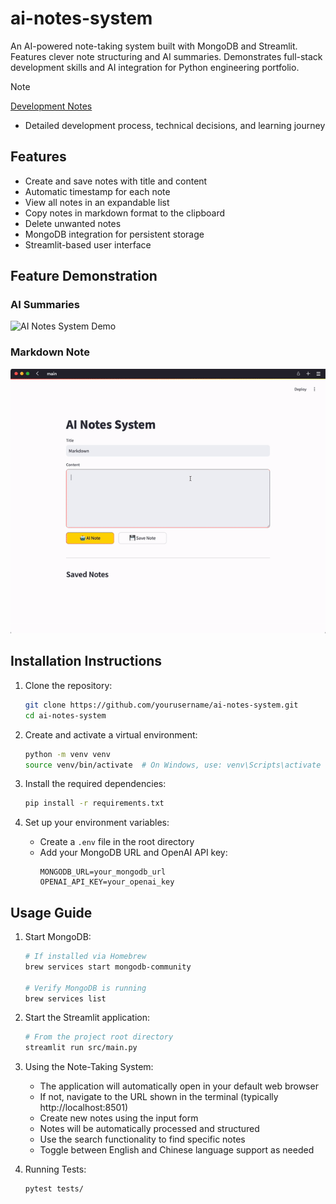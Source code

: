 # ai-notes-system

An AI-powered note-taking system built with MongoDB and Streamlit. Features clever note structuring and AI summaries. Demonstrates full-stack development skills and AI integration for Python engineering portfolio.

> [!NOTE]
> [Development Notes](./doc/develop_note.md) 
> - Detailed development process, technical decisions, and learning journey

## Features

- Create and save notes with title and content
- Automatic timestamp for each note
- View all notes in an expandable list
- Copy notes in markdown format to the clipboard
- Delete unwanted notes
- MongoDB integration for persistent storage
- Streamlit-based user interface

## Feature Demonstration

### AI Summaries
![AI Notes System Demo](doc/images/ai_note.gif)

### Markdown Note
![AI Notes System Demo](doc/images/markdown_note.gif)

## Installation Instructions

1. Clone the repository:
   ```sh
   git clone https://github.com/yourusername/ai-notes-system.git
   cd ai-notes-system
   ```

2. Create and activate a virtual environment:
   ```sh
   python -m venv venv
   source venv/bin/activate  # On Windows, use: venv\Scripts\activate
   ```

3. Install the required dependencies:
   ```sh
   pip install -r requirements.txt
   ```

4. Set up your environment variables:
   - Create a `.env` file in the root directory
   - Add your MongoDB URL and OpenAI API key:
     ```
     MONGODB_URL=your_mongodb_url
     OPENAI_API_KEY=your_openai_key
     ```

## Usage Guide

1. Start MongoDB:
   ```sh
   # If installed via Homebrew
   brew services start mongodb-community
   
   # Verify MongoDB is running
   brew services list
   ```

2. Start the Streamlit application:
   ```sh
   # From the project root directory
   streamlit run src/main.py
   ```

3. Using the Note-Taking System:
   - The application will automatically open in your default web browser
   - If not, navigate to the URL shown in the terminal (typically http://localhost:8501)
   - Create new notes using the input form
   - Notes will be automatically processed and structured
   - Use the search functionality to find specific notes
   - Toggle between English and Chinese language support as needed

4. Running Tests:
   ```sh
   pytest tests/
   ```
